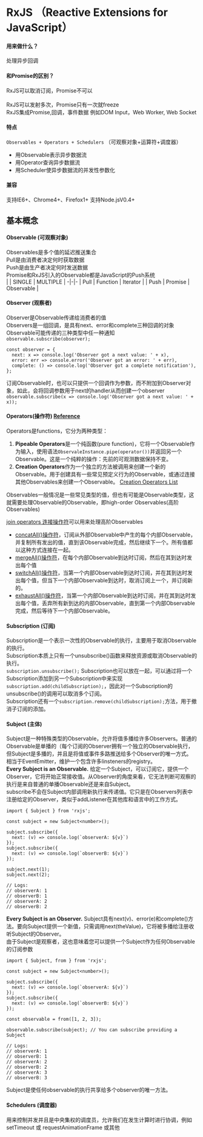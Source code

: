 # RxJS （Reactive Extensions for JavaScript）

#### 用来做什么？
处理异步回调
#### 和Promise的区别？
RxJS可以取消订阅，Promise不可以<br/><br/>
RxJS可以发射多次，Promise只有一次就freeze<br/>
RxJS集成Promise,回调，事件数据 例如DOM Input，Web Worker, Web Socket<br/>
#### 特点
`Observables + Operators + Schedulers` （可观察对象+运算符+调度器）
* 用Observable表示异步数据流
* 用Operator查询异步数据流
* 用Scheduler使异步数据流的并发性参数化
#### 兼容
支持IE6+、Chrome4+、Firefox1+
支持Node.jsV0.4+


## 基本概念
#### Observable (可观察对象)
Observables是多个值的延迟推送集合<br/>
Pull是由消费者决定何时获取数据<br/>
Push是由生产者决定何时发送数据<br/>
Promise和RxJS引入的Observable都是JavaScript的Push系统<br/>
| | SINGLE |	MULTIPLE |
-|-|-
| Pull |	Function |	Iterator |
| Push |	Promise |	Observable |
    
#### Observer (观察者)
Observer是Observable传递给消费者的值<br/>
Observers是一组回调，是具有next、error和complete三种回调的对象<br/>
Observable可能传递的三种类型中任一种通知<br/>
` observable.subscribe(observer); `
```
const observer = {
  next: x => console.log('Observer got a next value: ' + x),
  error: err => console.error('Observer got an error: ' + err),
  complete: () => console.log('Observer got a complete notification'),
};
```
订阅Observable时，也可以只提供一个回调作为参数，而不附加到Observer对象，如此，会将回调参数用于next的handler从而创建一个observer
`observable.subscribe(x => console.log('Observer got a next value: ' + x));`

#### Operators(操作符)  [Reference](https://rxjs-dev.firebaseapp.com/api/operators)
Operators是functions，它分为两种类型：
1. **Pipeable Operators**是一个纯函数(pure function)，它将一个Observable作为输入，使用语法`ObservaleInstance.pipe(operator())`并返回另一个Observable。这是一个纯粹的操作：先前的可观测数据保持不变。
2. **Creation Operators**作为一个独立的方法被调用来创建一个新的Observable。用于创建具有一些常见预定义行为的Observable，或通过连接其他Observables来创建一个Observable。 [Creation Operators List](https://rxjs-dev.firebaseapp.com/guide/operators#creation-operators-list)

Observables一般情况是一些常见类型的值，但也有可能是Observable类型，这就需要处理Observable的Observable，即high-order Observables(高阶Observables)

[join operators 连接操作符](rxjs-dev.firebaseapp.com/guide/operators#join-operators)可以用来处理高阶Observables
* [concatAll()操作符](https://rxjs-dev.firebaseapp.com/api/operators/concatAll)，订阅从外部Observable中产生的每个内部Observable，并复制所有发出的值，直到该Observable完成，然后继续下一个。所有值都以这种方式连接在一起。
* [mergeAll()操作符](https://rxjs-dev.firebaseapp.com/api/operators/mergeAll)，在每个内部Observable到达时订阅，然后在其到达时发出每个值
* [switchAll()操作符](https://rxjs-dev.firebaseapp.com/api/operators/switchAll)，当第一个内部Observable到达时订阅，并在其到达时发出每个值，但当下一个内部Observable到达时，取消订阅上一个，并订阅新的。
* [exhaustAll()操作符](https://rxjs-dev.firebaseapp.com/api/operators/exhaustAll)，当第一个内部Observable到达时订阅，并在其到达时发出每个值，丢弃所有新到达的内部Observable，直到第一个内部Observable完成，然后等待下一个内部Observable。

#### Subscription (订阅)
Subscription是一个表示一次性的Observable的执行，主要用于取消Observable的执行。<br/>
Subscription本质上只有一个unsubscribe()函数来释放资源或取消Observable的执行。<br/>
`subscription.unsubscribe();`
Subscription也可以放在一起，可以通过将一个Subscription添加到另一个Subscription中来实现`subscription.add(childSubscription);`，因此对一个Subscription的unsubscribe()的调用可以取消多个订阅。<br/>
Subscription还有一个`subscription.remove(childSubscription);`方法，用于撤消子订阅的添加。

#### Subject (主体)
Subject是一种特殊类型的Observable，允许将值多播给许多Observers。普通的Observable是单播的（每个订阅的Observer拥有一个独立的Observable执行，但Subject是多播的，并且是将值或事件多路推送给多个Observer的唯一方式。<br/>
相当于EventEmitter，维护一个包含许多linsteners的registry。<br/>
**Every Subject is an Observable.** 给定一个Subject，可以订阅它，提供一个Observer，它将开始正常接收值。从Observer的角度来看，它无法判断可观察的执行是来自普通的单播Observable还是来自Subject。<br/>
subscribe不会在Subject内部调用新执行来传递值。它只是在Observers列表中注册给定的Observer，类似于addListener在其他库和语言中的工作方式。<br/>
```
import { Subject } from 'rxjs';
 
const subject = new Subject<number>();
 
subject.subscribe({
  next: (v) => console.log(`observerA: ${v}`)
});
subject.subscribe({
  next: (v) => console.log(`observerB: ${v}`)
});
 
subject.next(1);
subject.next(2);
 
// Logs:
// observerA: 1
// observerB: 1
// observerA: 2
// observerB: 2
```

**Every Subject is an Observer.** Subject具有next(v)、error(e)和complete()方法。要向Subject提供一个新值，只需调用next(theValue)，它将被多播给注册收听Subject的Observer。<br/>
由于Subject是观察者，这也意味着您可以提供一个Subject作为任何Observable的订阅参数
```
import { Subject, from } from 'rxjs';
 
const subject = new Subject<number>();
 
subject.subscribe({
  next: (v) => console.log(`observerA: ${v}`)
});
subject.subscribe({
  next: (v) => console.log(`observerB: ${v}`)
});
 
const observable = from([1, 2, 3]);
 
observable.subscribe(subject); // You can subscribe providing a Subject
 
// Logs:
// observerA: 1
// observerB: 1
// observerA: 2
// observerB: 2
// observerA: 3
// observerB: 3
```
Subject是使任何observable的执行共享给多个observer的唯一方法。<br/>


#### Schedulers (调度器)
用来控制并发并且是中央集权的调度员，允许我们在发生计算时进行协调，例如 setTimeout 或 requestAnimationFrame 或其他

